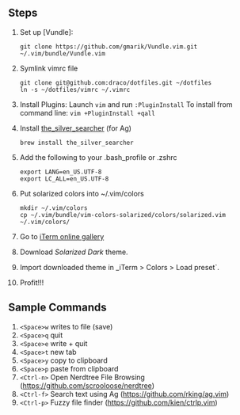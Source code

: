 ## Steps

1. Set up [Vundle]:
   ```
   git clone https://github.com/gmarik/Vundle.vim.git ~/.vim/bundle/Vundle.vim
   ```

2. Symlink vimrc file
   ```
   git clone git@github.com:draco/dotfiles.git ~/dotfiles
   ln -s ~/dotfiles/vimrc ~/.vimrc
   ```

3. Install Plugins:
   Launch `vim` and run `:PluginInstall`
   To install from command line: `vim +PluginInstall +qall`

4. Install [the_silver_searcher](https://github.com/ggreer/the_silver_searcher) (for Ag)
   ```
   brew install the_silver_searcher
   ```

5. Add the following to your .bash_profile or .zshrc 
   ```
   export LANG=en_US.UTF-8
   export LC_ALL=en_US.UTF-8
   ```

6. Put solarized colors into ~/.vim/colors
 
   ```
   mkdir ~/.vim/colors
   cp ~/.vim/bundle/vim-colors-solarized/colors/solarized.vim ~/.vim/colors/
   ```

1. Go to [iTerm online gallery](https://code.google.com/p/iterm2/wiki/ColorGallery)

2. Download _Solarized Dark_ theme.

3. Import downloaded theme in _iTerm > Colors > Load preset`.

7. Profit!!!

## Sample Commands

1. `<Space>w` writes to file (save)
2. `<Space>q` quit
3. `<Space>e` write + quit
4. `<Space>t` new tab
5. `<Space>y` copy to clipboard
6. `<Space>p` paste from clipboard
7. `<Ctrl-n>` Open Nerdtree File Browsing (https://github.com/scrooloose/nerdtree)
8. `<Ctrl-f>` Search text using Ag (https://github.com/rking/ag.vim)
9. `<Ctrl-p>` Fuzzy file finder (https://github.com/kien/ctrlp.vim)

